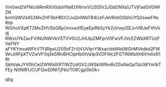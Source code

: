 Vm0wd2VFNUdiRmRXV0doVllteEtXRmxVU205V2JGbDNXa1JTVjFadGVGWlZN
bmhQWVd4S2MxZHFSbHBOClJuQnlWbTB4UzFJeVRrbGlSbVJYQ2sweFNsRldi
WGhoVXpKT2MxZHVSbGRpUmxwd1EyeEplRk5yYkZoVwpiSEJvVlRJeFVtVkdj
RWxUYkZacFVtNUNWVkV5TVV0U2JHUlpZMFprV0FwVFJVcEZWbXRTUzFVeFNY
aFYKYmxaWFlrVTFjRlpxU205bFZrVjVUVlprYWxacldsWldiWGhMVkdkd2FW
WnJiRFpXTVZwVFVqSk5lRnBHClpHb0tVa1p3VDFWc2FGTlNWbXh6Vm0xR1Rt
SkhVakJYV0hCelZWWldXRTlWZUdGV2JWSklWRmRrZGxNeQpTblJWYm1kTFEy
NXNlR1JCUFQwS0NtTjFkUT09Cgp0bGk=

qbg